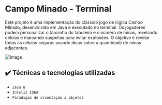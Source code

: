 # Campo Minado - Terminal

Este projeto é uma implementação do clássico jogo de lógica Campo Minado, desenvolvido em Java e executado no terminal. Os jogadores podem personalizar o tamanho do tabuleiro e o número de minas, revelando células e marcando suspeitas para evitar explosões. O objetivo é revelar todas as células seguras usando dicas sobre a quantidade de minas adjacentes.

![image](https://github.com/user-attachments/assets/50002cb5-8d7b-4c19-9e15-c68aebc58c3f)


## ✔️ Técnicas e tecnologias utilizadas

- ``Java 8``
- ``InteliJ IDEA``
- ``Paradigma de orientação a objetos``
